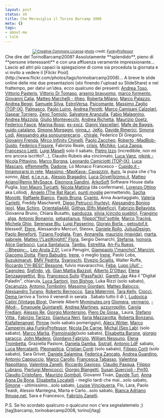 ```yaml
--- 
layout: post
status: ok
title: Che Meraviglia il Torino Barcamp 2008
meta: {}
tags: 
- about-me
- talk
---
```

<center><a href="http://www.flickr.com/photos/50123898@N00/2286578031/" title="" target="_blank"><img src="http://fast.mgpf.it/2008/02/2286578031_ec1041b3f3.jpg" alt="" border="0" /></a>  
<small><a href="http://www.photodropper.com/creative-commons/" title="creative commons" target="_blank"><img src="http://www.lastknight.com/wp-content/plugins/photo_dropper//images/cc.gif" alt="Creative Commons License" border="0" /></a> <a href="http://www.photodropper.com/photos/" target="_blank">photo</a> credit: <a href="http://www.flickr.com/people/FunkyProfessor/" title="FunkyProfessor" target="_blank">FunkyProfessor</a></small></center>
Che dire del TorinoBarcamp2008? Assolutamente **splendido**, pieno di **persone interessanti** e con una affluenza veramente impressionante...  
Lascio ad altri più capaci la spiegazione di come sia proceduta la giornata e vi invito a vedere il [Flickr Pool](http://www.flickr.com/photos/tags/torinobarcamp2008)... A breve le slide online delle mie due presentazioni (sto finendo l'upload su SlideShare) e nel frattempo, per datvi un'idea, ecco qualcuno dei presenti:
<a href="http://www.axellweb.com/">Andrea Toso</a>, <a href="http://www.pasteris.it/blog/">Vittorio Pasteris</a>, <a href="http://www.mediameter.it">Vittorio Di Tomaso</a>, <a href="http://www.bravuomo.it">arsenio bravuomo</a>, <a href="http://mfcailloux.blogspot.com/">marco formento</a>, <a href="http://www.estrablog.net/">Giovanni Calia</a>, <a href="http://www.jtheo.it">Matteo Marchelli - jtheo</a>, <a href="http://www.robertamilano.com/">Roberta Milano</a>, <a href="http://www.duespaghi.it/myspaghi/shamperd/">Marco Palazzo</a>, <a href="http://www.andreabeggi.net/">Andrea Beggi</a>, <a href="http://www.samuelesilva.net/">Samuele Silva</a>, <a href="http://www.estroversa.net/">EstroVersa</a>, <a href="http://blog.psicomante.net/">Psicomante</a>, <a href="http://etech.top-ix.org/">Massimo Zaglio (TOP-IX)</a>, <a href="http://www.palmasco.blogs.com/">Palmasco</a>, <a href="http://www.deart.org/">Paolo Luino</a>, <a href="http://www.andreaperotti.ch/">Andrea Perotti</a>, <a href="http://www.camisanicalzolari.com/">Marco Camisani Calzolari</a>, <a href="http://www.gaspartorriero.it/blogger.html">Gaspar Torriero</a>, <a href="http://www.breakingzen.com">Zeno Tomiolo</a>, <a href="http://www.salvatore-aranzulla.com">Salvatore Aranzulla</a>, <a href="http://www.invisigot.com">Fabio Malagnino</a>, <a href="http://www.perdindirindina.com">Andrea Mazzola</a>, <a href="http://www.wekey.it">Giulio Montevecchi</a>, <a href="http://arigato.blogosfere.it">Andrea Richetta</a>, <a href="http://marketingusabile.blogspot.com">Maurizio Goetz</a>, <a href="http://kurai.eu">Federico Fasce</a>, <a href="http://redpill.blogsome.com">Marina Rossi</a>, <a href="http://www.lacuccia.org">ex-xxcz</a>, <a href="http://www.hedo.it">Gianni Vascellari</a>, <a href="http://www.maestrinipercaso.it">Mafe de Baggis</a>, <a href="http://www.guidocatalano.it">guido catalano</a>, <a href="http://www.simonemorgagni.it/blog">Simone Morgagni</a>, <a href="http://www.ninna.it">ninna_r</a>, <a href="http://www.j3k0.net/blog">JeKo</a>, <a href="http://www.davespace.it">Davide Rimerici</a>, <a href="http://www.toshare.it">Simona Lodi</a>, <a href="http://blogaprogetto.wordpress.com">Alessandro aka sonounprecario</a> , <a href="http://chirale.wordpress.com/">chirale</a>, Federico Di Gregorio, <a href="http://www.advitalia.org">Giovanni Frenda</a>, <a href="http://geekweblog.wordpress.com">Mirco Infinity Chinelli</a>, <a href="http://www.advitalia.org">Paolo Zaccheo</a>, <a href="http://lobotomy-dev.blogspot.com">Roberto -MadBob- Guido</a>, <a href="http://www.fissore.org">Federico Fissore</a>, Fabrizio Reale, <a href="http://www.zarrelli.org/blog">crisis</a>, <a href="http://www.michikosan.blogspot.com">Michiko</a>, <a href="http://www.lucazappa.com">Luca Zappa</a>, <a href="http://www.feelbyte.com">Francesco Lietti</a>, <a href="http://grigio.org">Luigi Maselli</a> solo il sabato, <a href="http://casaizzo.splinder.com">Pietro Izzo</a> (incredibile, non mi ero ancora iscritto?...), Claudio Rubeis aka cincinnato, <a href="http://www.maestrinipercaso.it">Luca Vanz</a>, <a href="http://nikink.tumblr.com/">nikink - Nicola Pittavino</a>, <a href="http://weshowthemoney.com/">Marco Borgna</a>, <a href="http://www.top-ix.org/">Leonardo Camiciotti (TOP-IX)</a>, <a href="http://www.lucamascaro.info/blog/">Luca Mascaro</a>, <a href="http://www.fmf.it/blog/">effemmeffe</a>, <a href="http://dad-one.blogspot.com/">Dadone</a>, Lo Monaco Francesco - <a href="http://www.cupido.it/">Cupido.it - Innamorarsi in rete</a>, <a href="http://www.maxkava.com/">Massimo -MaxKava- Cavazzini</a>, <a href="http://lapupachasonno.wordpress.com/">Auro</a>, la pupa che c'ha sonno, <a href="http://www.abelsland.net">Abel</a>, <a href="http://caterpillar.splinder.com">e.l.e.n.a.</a>, <a href="http://www.alessio.sevenseas.org/weblog">Alessio Bragadini</a>, <a href="http://www.linkedin.com/in/lucagrivetfoiaia">Luca Grivet</a>|<a href="http://www.bizmo.it">bizmo.it</a>, <a href="http://www.linkedin.com/in/matteoariano">Matteo Ariano</a>|<a href="http://www.remixmyspace.it">Remix MySpace</a>, <a href="http://www.lulu.com/">Eleonora Gandini</a>, <a href="http://www.arkosoft.it/">ArkoSoft</a> Software House dalla Puglia, <a href="http://www.cyberpr.net/">Iron Mauro Turcatti</a>, <a href="http://blog.nicolamattina.it/">Nicola Mattina</a> (da confermare), <a href="http://www.anni90.org/">Lorenzo Ottino</a> aka Lollodj , <a href="http://www.montag.it/theratrace">Angelo (The Rat Race)</a>, <a href="http://www.gaspartorriero.it/2007/02/marcamp-e-i-punti-moglie.html">punti moglie</a> permettendo, <a href="http://www.mediameter.it">Sacha Monotti</a>, <a href="http://www.raffaelebianco.net">Raffaele Bianco</a>, <a href="http://www.senzablog.it">Paolo Bruna</a>, <a href="http://www.cyanto.net">Cyanto</a>, Anna Avantaggiato, <a href="http://oltreilponte.blogspot.com">Valeria Carletti</a>, Freddy Mascherett, <a href="http://hurley.tumblr.com">Diego Petrucci (hurley)</a>, <a href="http://eiochemipensavo.diludovico.it">Alessandro Bonino (eio)</a>, <a href="http://www.maxschiro.com">Max Schiro</a>, <a href="http://orientalia4all.net">Orientalia4All</a>, <a href="http://www.gilthas.net">Gilthas (Elfo Malefico)</a>, <a href="http://emotionalassets.wordpress.com/">Fabrizio Bellavista</a>, Giovanna Bruno, Chiara Busatto, <a href="http://www.panduzza.org">panduzza</a>, <a href="http://www.circolopueblo.com">silvia (circolo pueblo)</a>, <a href="http://www.idea77.com/blog/">Frangino</a> , <a href="http://algaspirulina.splinder.com">alga</a>, <a href="http://www.digitalnatives.it">Antonio Bonanno</a>, <a href="http://casaloma.blogspot.com">sebastianus</a>, <a href="http://treppunte.splinder.com">filippo\"filo\"sottile</a>, <a href="http://tomito-mitomi.splinder.com">Marco Tracinà</a>, <a href="http://www.michelaghio.com">Michela Ghio</a>, <a href="http://serenaseblu.blogspot.com">Serenase Blu</a>, <a href="http://www.simplicissimus.it/">Luigi Passerino</a>, <a href="http://www.getoutof.it/">Giorgio Borla - getoutof.it</a>, blessed!, <a href="http://batcountry.blogsome.com">Etere</a>, Alessandro Mercuri, Steoxx, <a href="http://www.danielerollo.com/">Daniele Rollo</a>, <a href="http://juliusdesign.wordpress.com/">JuliusDesign</a>, <a href="http://parolevaligia.splinder.com/">Paolo Beneforti</a>, <a href="http://www.fogliata.net">Tiziano Fogliata</a>, <a href="http://fran.splinder.com">Fran</a>, <a href="http://danzasullacqua.wordpress.com">Annarella</a>, <a href="http://maurizio.mavida.com">maurizio (mavida)</a>, <a href="http://www.videomarta.com">marta</a>, <a href="http://blog.libero.it/soloparolesparse/">gabriele</a>, <a href="http://www.lastknight.com">Matteo \"LastKnight\" Flora</a>, Sergio Demarchi, <a href="http://spiraledipensieri.blogspot.com/">Stefania</a>, <a href="http://www.lyonora.it/">lyonora</a>, <a href="http://www.sketchin.ch/it/blog/author/alice/">Alice Garbocci</a>, <a href="http://www.lucasantalucia.altervista.org/">Luca Santalucia</a>, <a href="http://www.blog.tambuweb.it/">Tambu</a>, <a href="http://www.stellinorama.it/">Estrellita</a>, <a href="http://www.guj.de/de/denken/weltweit/standorte/laender/italien.php4">An-Fu Ruess</a>, <a href="http://bheppy.wordpress.com/">.::Bheppy::.</a>, <a href="http://leoaruta.simplicissimus.it/">Leo Aruta 2.0!</a>, Luca Perugini, <a href="http://www.winext.eu">Giampaolo \"mancho\" Mancini</a>, <a href="http://blog.webnews.it">Giacomo Dotta</a>, <a href="http://segnalezero.blog.tiscali.it">Piero Babudro</a>, <a href="http://acasadiirene.blogspot.com">Irene</a>, o meglio <a href="http://addictions.tumblr.com">Irene</a>, Paolo Lobs, <a href="http://www.suzukimaruti.it">Suzukimaruti</a>, <a href="http://www.bicchieremezzovuoto.com">BMV Pedrita</a>, <a href="http://www.svaroschi.blogspot.com">Svaroschi</a>, <a href="http://elvezio-sciallis.blogspot.com">Elvezio Sciallis</a>, Walter Ruffa, <a href="http://www.bessone.org">Riccardo \"H-BES\" Bessone</a>, fulvio mavaracchio, <a href="http://tempodaperdere.blogspot.com">Feba</a>, <a href="http://www.lupoululi.com">Lupo Ululi' - Cagnoleo</a>, <a href="http://www.aguaplano.org">Sigfrido</a>, <a href="http://bertola.eu/nearatree/">vb</a>, <a href="http://www.focus.it">Gian Mattia Bazzoli</a>, <a href="http://www.Infoservi.it">Alberto D'Ottavi</a>, <a href="http://iosonosenzaaggettivi.blogspot.com">Elena Senzaaggettivi</a>, <a href="http://codewitch.org/it">Bru</a>, <a href="http://sullof.com">Francesco Sullo</a> (<a href="http://www.passpack.com">PassPack</a>), <a href="http://www.garethjax.net">Gareth Jax</a> Aka il "Digital Paladin", chiarula, <a href="http://www.lucasartoni.com">Luca Sartoni</a>, <a href="https://www.fsfe.org/fellows/ironbishop/index">Iron Bishop</a>, Luka Rizzi (solo sabato), <a href="http://accrocchio.splinder.com">Oscaruzzo</a>, <a href="http://antoniotombolini.com">Antonio Tombolini</a>, <a href="http://www.thedailybit.net">Massimo Giordani</a>, <a href="http://www.totanus.net">Matteo Balocco</a>, <a href="http://www.cronachesorprese.it">Alessandro Turano</a>, <a href="http://www.faithempire.com">Roberto Bernocco</a>, <a href="http://www.san-lorenzo.com">Sara Maternini</a>, <a href="http://www.passpack.com">Tara Kelly</a>, <a href="http://www.cioccithinks.net">Ciocci</a>, <a href="http://blog.demaitalia.com">Dema </a> (arrivo a Torino il venerdì in serata . Sabato tutto il dì ), <a href="http://www.vintageblog.net">Ludovica Catini (Vintage Blog)</a>, Daniele Alberti <a href="http://myminutes.org">Myminutes.org</a> <a href="http://glomera.it">Glomera</a>, <a href="http://www.vermario.com/home">vermario</a>, <a href="http://imod.tumblr.com">-iMod- </a>, <a href="http://www.socialenterprise.it">Emanuele Quintarelli</a>, <a href="http://andreamartines.com">Andrea Martines</a>, <a href="http://azzurropillin.blogspot.com">azzurropillin</a>, <a href="http://freddyblog.wordpress.com">Carola Frediani</a>, <a href="http://www.digitalnatives.eu">Alessio Re</a>, <a href="http://www.digitalnatives.it">Giorgio Montersino</a>, <a href="http://freudpuntoit.blogspot.com">Piero De Giosa </a>, Laura, <a href="http://www.aghenorblog.com">Stefano Vitta </a>, <a href="http://www.fabriziotarizzo.org">Fabrizio Tarizzo</a>, <a href="http://www.macchianera.net">Gianluca Neri</a>, <a href="http://www.ozioaffaccendato.com">Ilaria Mazzarotta</a>, <a href="http://www.malfiossa.com/blognotes">Roberta Bonzano</a>, <a href="http://kiafallenangel.splinder.com">Kiafallenangel</a>, <a href="http://www.arturin.it">Pirrow</a> (solo sabato pomeriggio), <a href="http://alecxwriter.blogspot.com">Alecx Writer</a>, <a href="http://funkyprofessor.blogspot.com">Marco Zamperini aka FunkyProfessor</a>, <a href="http://nicoladecarne.nova100.ilsole24ore.com/">Nicola De Carne</a>, <a href="http://blog.seolab.com/">Michal (Seo Lab)</a> (solo sabato), <a href="http://www.marcomarlia.com/">Marco Marlia</a>, <a href="http://muzungu.blogsome.com/">Pismoinside</a>(solo sabato), <a href="http://www.politicinrete.splinder.com/">Elisabetta Barone</a>, <a href="http://www.giorgiosaracco.it/">giorgio saracco</a>, <a href="http://www.maderoweb.com/">John Madero</a>, <a href="http://blog.fabriziogiordano.com/">Giordano Fabrizio</a>, <a href="http://williamnessuno.splinder.com">William Nessuno</a>, <a href="http://brezzadilago.blogspot.com">Elena Trombetta</a>, Graziella Pastore, <a href="http://edemocracy.blogsome.com/">Daniela Gamba</a>, <a href="http://www.sistrall.it">Sistrall</a>, <a href="http://freebizprojects.blogspot.com">Antonio LdF</a> sabato, <a href="http://www.luca-mercatanti.com">Luca Mercatanti</a>, <a href="http://www.pleonastica.org">Pleonastica</a>, <a href="http://www.disordine.com">Cristian Conti</a> (solo sabato), <a href="http://macintosh.iblogr.com">Filippo Corti</a> (solo sabato), Sara Grivet, <a href="http://www.danielesalamina.it">Daniele Salamina</a>, <a href="http://www.scuolacomics.it/sedi.php?id=5">Federica Zancato</a>, <a href="http://www.scuolacomics.it/sedi.php?id=5">Andrea Guardino</a>, <a href="http://www.scuolacomics.it/sedi.php?id=5">Antonio Cappuccio</a>, <a href="http://www.scuolacomics.it/sedi.php?id=5">Marco Carollo</a>, <a href="http://www.scuolacomics.it/sedi.php?id=5">Francesca Tabasso</a>, <a href="http://www.scuolacomics.it/sedi.php?id=5">Valentina Napolitano</a>, <a href="http://www.scuolacomics.it/sedi.php?id=5">Valentina Zanelli</a>, <a href="http://lapennachegraffia.blogspot.com">Riccardo Gavioso</a>, <a href="http://www.thedailybit.net">Claudio Pasqua</a>, <a href="http://www.spezialmente.it">Filippo Lubrano</a>, <a href="http://www.spezialmente.it">Pierluigi Menicocci</a>, <a href="http://www.giorgetto.net">Giorgio Blangetti</a>, <a href="http://www.pm-10.net">Susan Quercioli - Pm10</a>, <a href="http://www.advitalia.org">Claudio Cristofaro </a>, <a href="http://www.gommaweb.net">Maurizio Gomboli</a>, Giovanni Tivan, <a href="http://www.manualepraticodtt.it">Davide Turi</a>, <a href="http://annadebona.blogspot.com">Anna Agna De Bona</a>, <a href="http://theblogup.blogspot.com">Elisabetta Locatelli</a> - meglio tardi che mai...solo sabato, <a href="http://cortesi.com">Simone</a> - ultimissimo...solo sabato, <a href="http://passpack.com">Louise Vinciguerra</a>, Flo, Lara, Paolo Tealdi, Alessio Mantegna, Marta e Carlo...solo sabato, <a href="http://www.9muse.net/">Bianca Adriano</a> <a href="http://9muse.net">9muse.net</a>, Sara e Francesco, <a href="http://torinodailyphoto.blogspot.com">Fabrizio Zanelli</a>.  
  
P.S. Se ho scordato qualcuno o qualcuno non c'era segnalatemelo ;)  
[tag]barcamp, torinobarcamp2008, torino[/tag] 
